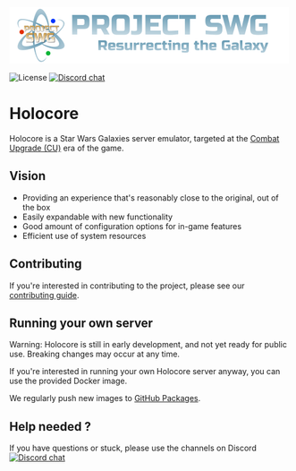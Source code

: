 ![Banner](pswg-banner.png)

![License](https://img.shields.io/badge/license-GPLv3-blue.svg?longCache=true&style=flat)
[![Discord chat](https://img.shields.io/discord/373548910225915905?logo=discord)](https://discord.gg/BWhBx4F)

# Holocore
Holocore is a Star Wars Galaxies server emulator, targeted at the [Combat Upgrade (CU)](https://swg.fandom.com/wiki/Combat_Upgrade_Changes)
era of the game.

## Vision
* Providing an experience that's reasonably close to the original, out of the box
* Easily expandable with new functionality
* Good amount of configuration options for in-game features
* Efficient use of system resources

## Contributing
If you're interested in contributing to the project, please see our [contributing guide](CONTRIBUTING.md).

## Running your own server
Warning: Holocore is still in early development, and not yet ready for public use. Breaking changes may occur at any time.

If you're interested in running your own Holocore server anyway, you can use the provided Docker image.

We regularly push new images to [GitHub Packages](https://github.com/ProjectSWGCore/Holocore/pkgs/container/Holocore%2Fholocore).

## Help needed ?
If you have questions or stuck, please use the channels on Discord [![Discord chat](https://img.shields.io/discord/373548910225915905?logo=discord)](https://discord.gg/BWhBx4F)
